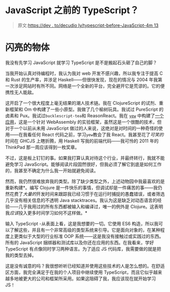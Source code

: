 # JavaScript 之前的 TypeScript？

> 原文:[https://dev . to/decudio ly/typescript-before-JavaScript-4m 13](https://dev.to/deciduously/typescript-before-javascript-4m13)

# 闪亮的物体

我没有先学习 JavaScript 就学习 TypeScript 是不是搬起石头砸了自己的脚？

当我开始认真对待编程时，我认为我对 web 开发不感兴趣，所以我专注于提高 C 和 Rust 的生产率，并涉足 Haskell——但很快发现，现在的情况与 2004 年我第一次涉足网站时有所不同。网络是一个全新的平台，完全避开它是荒谬的。它的便携性无人能敌。

这开启了一个很大程度上毫无结果的潮人技术链。我在 ClojureScript 的试剂、重新框架和 Om 中构建了一些小原型。我做了几个榆树玩具。我试过 PureScript 的卤素和 Pux。我试过`bucklescript-tea`和 ReasonReact。我在 [`yew`](https://github.com/DenisKolodin/yew) 中构建了[一个应用](https://github.com/deciduously/impact)，这是一个针对 WebAssembly 的实验框架，虽然这是一个很酷的技术，但对于一个以前从未用 JavaScript 做过的人来说，这绝对是对时间的一种奇怪的使用——在我看任何 React 代码之前，学习`yew`教会了我 React。我甚至花了*可笑的*时间在 GHCJS 上瞎折腾，用 Haskell 写我的前端代码——我可怜的 2011 年的 ThinkPad 那一周应该得到一枚奖章。

不过，这是板上钉钉的事。如果我打算认真对待这个行业，并最终转行，我就不能避免学习 JavaScript。能够阅读片段固然很好，但我必须了解它到底是如何工作的，我甚至不确定为什么我一开始就避免阅读。

然而，我仍然很难放弃我的类型。除了缺少类型之外，上述动物园中我最喜欢的是重新构建*。编写 Clojure 是一件快乐的事情，但调试却是一件痛苦的事——我仍然花费了*大量的*开发时间来跟踪我已经习惯于在运行时捕捉的愚蠢错误，或者筛选几乎没有相关信息的不透明 Java stacktraces。我认为这是缺乏对动态语言的经验——几乎我用过的所有东西都被输入和编译过，唯一的例外是 Clojure。这表明我*应该*投入更多时间学习如何不这样做。*

输入 TypeScript -从表面上看，这是我想要的一切。它使用 ES6 构造，所以我可以了解这些，并且有一个非常高级的类型系统来引导。它是面向对象的，在某种程度上更类似于大型的行业标准 OOP 系统——这是我没有接触过或实践过的东西。所有的 JavaScript 捆绑器和测试库以及你还在应用的东西。在我看来，学好 TypeScript 有点像同时学习两种语言。为了适应 JS 代码库，我需要做的就是把我的类型去掉。

这是没有诚意的吗？我很想听听已经知道并使用这些技术的人是怎么想的。在舒适区方面，我完全满足于在我的个人项目中继续使用 TypeScript，而且它似乎越来越多地被更大的公司和框架所采用。如果这阻碍了我，我应该现在就开始学习 JS！